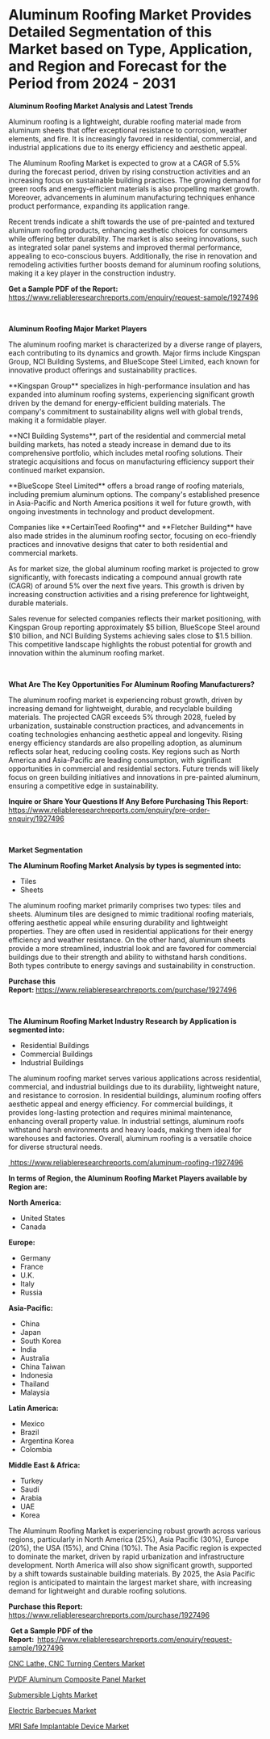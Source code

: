 <p><h1>Aluminum Roofing Market Provides Detailed Segmentation of this Market based on Type, Application, and Region and Forecast for the Period from 2024 - 2031</h1></p><p><strong>Aluminum Roofing Market Analysis and Latest Trends</strong></p>
<p><p>Aluminum roofing is a lightweight, durable roofing material made from aluminum sheets that offer exceptional resistance to corrosion, weather elements, and fire. It is increasingly favored in residential, commercial, and industrial applications due to its energy efficiency and aesthetic appeal. </p><p>The Aluminum Roofing Market is expected to grow at a CAGR of 5.5% during the forecast period, driven by rising construction activities and an increasing focus on sustainable building practices. The growing demand for green roofs and energy-efficient materials is also propelling market growth. Moreover, advancements in aluminum manufacturing techniques enhance product performance, expanding its application range. </p><p>Recent trends indicate a shift towards the use of pre-painted and textured aluminum roofing products, enhancing aesthetic choices for consumers while offering better durability. The market is also seeing innovations, such as integrated solar panel systems and improved thermal performance, appealing to eco-conscious buyers. Additionally, the rise in renovation and remodeling activities further boosts demand for aluminum roofing solutions, making it a key player in the construction industry.</p></p>
<p><strong>Get a Sample PDF of the Report:&nbsp;</strong> <a href="https://www.reliableresearchreports.com/enquiry/request-sample/1927496?utm_campaign=9&utm_medium=2&utm_source=Github&utm_content=ia&utm_term=25102024&utm_id=aluminum-roofing">https://www.reliableresearchreports.com/enquiry/request-sample/1927496</a></p>
<p>&nbsp;</p>
<p><strong>Aluminum Roofing Major Market Players</strong></p>
<p><p>The aluminum roofing market is characterized by a diverse range of players, each contributing to its dynamics and growth. Major firms include Kingspan Group, NCI Building Systems, and BlueScope Steel Limited, each known for innovative product offerings and sustainability practices.</p><p>**Kingspan Group** specializes in high-performance insulation and has expanded into aluminum roofing systems, experiencing significant growth driven by the demand for energy-efficient building materials. The company's commitment to sustainability aligns well with global trends, making it a formidable player.</p><p>**NCI Building Systems**, part of the residential and commercial metal building markets, has noted a steady increase in demand due to its comprehensive portfolio, which includes metal roofing solutions. Their strategic acquisitions and focus on manufacturing efficiency support their continued market expansion.</p><p>**BlueScope Steel Limited** offers a broad range of roofing materials, including premium aluminum options. The company's established presence in Asia-Pacific and North America positions it well for future growth, with ongoing investments in technology and product development.</p><p>Companies like **CertainTeed Roofing** and **Fletcher Building** have also made strides in the aluminum roofing sector, focusing on eco-friendly practices and innovative designs that cater to both residential and commercial markets.</p><p>As for market size, the global aluminum roofing market is projected to grow significantly, with forecasts indicating a compound annual growth rate (CAGR) of around 5% over the next five years. This growth is driven by increasing construction activities and a rising preference for lightweight, durable materials.</p><p>Sales revenue for selected companies reflects their market positioning, with Kingspan Group reporting approximately $5 billion, BlueScope Steel around $10 billion, and NCI Building Systems achieving sales close to $1.5 billion. This competitive landscape highlights the robust potential for growth and innovation within the aluminum roofing market.</p></p>
<p>&nbsp;</p>
<p><strong>What Are The Key Opportunities For Aluminum Roofing Manufacturers?</strong></p>
<p><p>The aluminum roofing market is experiencing robust growth, driven by increasing demand for lightweight, durable, and recyclable building materials. The projected CAGR exceeds 5% through 2028, fueled by urbanization, sustainable construction practices, and advancements in coating technologies enhancing aesthetic appeal and longevity. Rising energy efficiency standards are also propelling adoption, as aluminum reflects solar heat, reducing cooling costs. Key regions such as North America and Asia-Pacific are leading consumption, with significant opportunities in commercial and residential sectors. Future trends will likely focus on green building initiatives and innovations in pre-painted aluminum, ensuring a competitive edge in sustainability.</p></p>
<p><strong>Inquire or Share Your Questions If Any Before Purchasing This Report:</strong> <a href="https://www.reliableresearchreports.com/enquiry/pre-order-enquiry/1927496?utm_campaign=9&utm_medium=2&utm_source=Github&utm_content=ia&utm_term=25102024&utm_id=aluminum-roofing">https://www.reliableresearchreports.com/enquiry/pre-order-enquiry/1927496</a></p>
<p>&nbsp;</p>
<p><strong>Market Segmentation</strong></p>
<p><strong>The Aluminum Roofing Market Analysis by types is segmented into:</strong></p>
<p><ul><li>Tiles</li><li>Sheets</li></ul></p>
<p><p>The aluminum roofing market primarily comprises two types: tiles and sheets. Aluminum tiles are designed to mimic traditional roofing materials, offering aesthetic appeal while ensuring durability and lightweight properties. They are often used in residential applications for their energy efficiency and weather resistance. On the other hand, aluminum sheets provide a more streamlined, industrial look and are favored for commercial buildings due to their strength and ability to withstand harsh conditions. Both types contribute to energy savings and sustainability in construction.</p></p>
<p><strong>Purchase this Report:&nbsp;</strong><a href="https://www.reliableresearchreports.com/purchase/1927496?utm_campaign=9&utm_medium=2&utm_source=Github&utm_content=ia&utm_term=25102024&utm_id=aluminum-roofing">https://www.reliableresearchreports.com/purchase/1927496</a></p>
<p>&nbsp;</p>
<p><strong>The Aluminum Roofing Market Industry Research by Application is segmented into:</strong></p>
<p><ul><li>Residential Buildings</li><li>Commercial Buildings</li><li>Industrial Buildings</li></ul></p>
<p><p>The aluminum roofing market serves various applications across residential, commercial, and industrial buildings due to its durability, lightweight nature, and resistance to corrosion. In residential buildings, aluminum roofing offers aesthetic appeal and energy efficiency. For commercial buildings, it provides long-lasting protection and requires minimal maintenance, enhancing overall property value. In industrial settings, aluminum roofs withstand harsh environments and heavy loads, making them ideal for warehouses and factories. Overall, aluminum roofing is a versatile choice for diverse structural needs.</p></p>
<p><a href="https://www.reliableresearchreports.com/aluminum-roofing-r1927496?utm_campaign=9&utm_medium=2&utm_source=Github&utm_content=ia&utm_term=25102024&utm_id=aluminum-roofing">&nbsp;https://www.reliableresearchreports.com/aluminum-roofing-r1927496</a></p>
<p><strong>In terms of Region, the Aluminum Roofing Market Players available by Region are:</strong></p>
<p>
    <p> <strong> North America: </strong>
        <ul>
            <li>United States</li>
            <li>Canada</li>
        </ul>
        </p> 
    <p> <strong> Europe: </strong>
        <ul>
            <li>Germany</li>
            <li>France</li>
            <li>U.K.</li>
            <li>Italy</li>
            <li>Russia</li>
        </ul>
        </p> 
    <p> <strong> Asia-Pacific: </strong>
        <ul>
            <li>China</li>
            <li>Japan</li>
            <li>South Korea</li>
            <li>India</li>
            <li>Australia</li>
            <li>China Taiwan</li>
            <li>Indonesia</li>
            <li>Thailand</li>
            <li>Malaysia</li>
        </ul>
        </p> 
    <p> <strong> Latin America: </strong>
        <ul>
            <li>Mexico</li>
            <li>Brazil</li>
            <li>Argentina Korea</li>
            <li>Colombia</li>
        </ul>
        </p> 
    <p> <strong> Middle East & Africa: </strong>
        <ul>
            <li>Turkey</li>
            <li>Saudi</li>
            <li>Arabia</li>
            <li>UAE</li>
            <li>Korea</li>
        </ul>
    </p>
    </p>
<p><p>The Aluminum Roofing Market is experiencing robust growth across various regions, particularly in North America (25%), Asia Pacific (30%), Europe (20%), the USA (15%), and China (10%). The Asia Pacific region is expected to dominate the market, driven by rapid urbanization and infrastructure development. North America will also show significant growth, supported by a shift towards sustainable building materials. By 2025, the Asia Pacific region is anticipated to maintain the largest market share, with increasing demand for lightweight and durable roofing solutions.</p></p>
<p><strong>Purchase this Report: </strong><a href="https://www.reliableresearchreports.com/purchase/1927496?utm_campaign=9&utm_medium=2&utm_source=Github&utm_content=ia&utm_term=25102024&utm_id=aluminum-roofing">https://www.reliableresearchreports.com/purchase/1927496</a></p>
<p>&nbsp;<strong>Get a Sample PDF of the Report:&nbsp;&nbsp;</strong><a href="https://www.reliableresearchreports.com/enquiry/request-sample/1927496?utm_campaign=9&utm_medium=2&utm_source=Github&utm_content=ia&utm_term=25102024&utm_id=aluminum-roofing">https://www.reliableresearchreports.com/enquiry/request-sample/1927496</a></p>
<p><strong></strong></p>
<p><p><a href="https://www.linkedin.com/pulse/cnc-lathe-turning-centers-market-global-trends-forecast-2024-rtdsf?utm_campaign=9&utm_medium=2&utm_source=Github&utm_content=ia&utm_term=25102024&utm_id=aluminum-roofing">CNC Lathe, CNC Turning Centers Market</a></p><p><a href="https://medium.com/@cophervdheacoxt/pvdf-aluminum-composite-panel-market-drivers-and-challenges-forecast-2024-2031-bf112d364888?utm_campaign=9&utm_medium=2&utm_source=Github&utm_content=ia&utm_term=25102024&utm_id=aluminum-roofing">PVDF Aluminum Composite Panel Market</a></p><p><a href="https://issuu.com/reportprime-2/docs/submersible-lights-market-size-2030_83728f80498775?utm_campaign=9&utm_medium=2&utm_source=Github&utm_content=ia&utm_term=25102024&utm_id=aluminum-roofing">Submersible Lights Market</a></p><p><a href="https://issuu.com/reportprime-2/docs/electric-barbecues-market-size-2030_587ad3da70d1d2?utm_campaign=9&utm_medium=2&utm_source=Github&utm_content=ia&utm_term=25102024&utm_id=aluminum-roofing">Electric Barbecues Market</a></p><p><a href="https://www.linkedin.com/pulse/mri-safe-implantable-device-market-revolution-2024-2031-trends-ul2ie?utm_campaign=9&utm_medium=2&utm_source=Github&utm_content=ia&utm_term=25102024&utm_id=aluminum-roofing">MRI Safe Implantable Device Market</a></p></p>